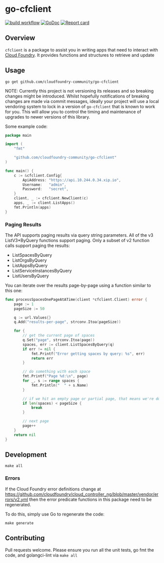 # go-cfclient

[![build workflow](https://github.com/cloudfoundry-community/go-cfclient/actions/workflows/build.yml/badge.svg?branch=main)](https://github.com/cloudfoundry-community/go-cfclient/actions/workflows/build.yml)
[![GoDoc](https://godoc.org/github.com/cloudfoundry-community/go-cfclient?status.svg)](http://godoc.org/github.com/cloudfoundry-community/go-cfclient)
[![Report card](https://goreportcard.com/badge/github.com/cloudfoundry-community/go-cfclient)](https://goreportcard.com/report/github.com/cloudfoundry-community/go-cfclient)

## Overview

`cfclient` is a package to assist you in writing apps that need to interact with [Cloud Foundry](http://cloudfoundry.org).
It provides functions and structures to retrieve and update


## Usage

```
go get github.com/cloudfoundry-community/go-cfclient
```

NOTE: Currently this project is not versioning its releases and so breaking changes might be introduced.
Whilst hopefully notifications of breaking changes are made via commit messages, ideally your project will use a local
vendoring system to lock in a version of `go-cfclient` that is known to work for you.
This will allow you to control the timing and maintenance of upgrades to newer versions of this library.

Some example code:

```go
package main

import (
	"fmt"

	"github.com/cloudfoundry-community/go-cfclient"
)

func main() {
	c := &cfclient.Config{
		ApiAddress: "https://api.10.244.0.34.xip.io",
		Username:   "admin",
		Password:   "secret",
	}
	client, _ := cfclient.NewClient(c)
	apps, _ := client.ListApps()
	fmt.Println(apps)
}
```

### Paging Results

The API supports paging results via query string parameters. All of the v3 ListV3*ByQuery functions support paging. Only a subset of v2 function calls support paging the results:

- ListSpacesByQuery
- ListOrgsByQuery
- ListAppsByQuery
- ListServiceInstancesByQuery
- ListUsersByQuery

You can iterate over the results page-by-page using a function similar to this one:

```go
func processSpacesOnePageAtATime(client *cfclient.Client) error {
	page := 1
	pageSize := 50

	q := url.Values{}
	q.Add("results-per-page", strconv.Itoa(pageSize))

	for {
		// get the current page of spaces
		q.Set("page", strconv.Itoa(page))
		spaces, err := client.ListSpacesByQuery(q)
		if err != nil {
			fmt.Printf("Error getting spaces by query: %s", err)
			return err
		}

		// do something with each space
		fmt.Printf("Page %d:\n", page)
		for _, s := range spaces {
			fmt.Println("  " + s.Name)
		}

		// if we hit an empty page or partial page, that means we're done
		if len(spaces) < pageSize {
			break
		}

		// next page
		page++
	}
	return nil
}
```

## Development

```shell
make all
```

### Errors

If the Cloud Foundry error definitions change at <https://github.com/cloudfoundry/cloud_controller_ng/blob/master/vendor/errors/v2.yml>
then the error predicate functions in this package need to be regenerated.

To do this, simply use Go to regenerate the code:

```shell
make generate
```

## Contributing

Pull requests welcome. Please ensure you run all the unit tests, go fmt the code, and golangci-lint via `make all`
